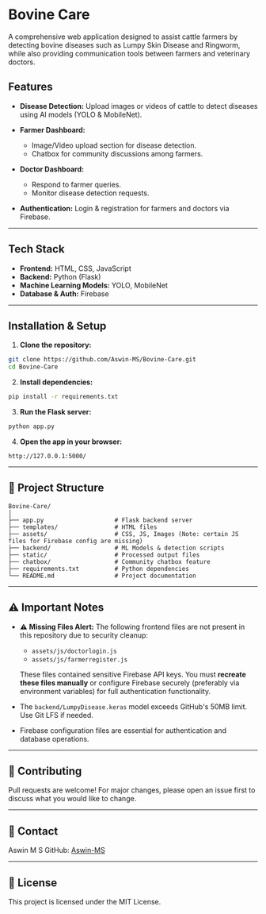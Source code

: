 # Bovine Care

A comprehensive web application designed to assist cattle farmers by detecting bovine diseases such as Lumpy Skin Disease and Ringworm, while also providing communication tools between farmers and veterinary doctors.

##  Features

* **Disease Detection:**
  Upload images or videos of cattle to detect diseases using AI models (YOLO & MobileNet).

* **Farmer Dashboard:**

  * Image/Video upload section for disease detection.
  * Chatbox for community discussions among farmers.

* **Doctor Dashboard:**

  * Respond to farmer queries.
  * Monitor disease detection requests.

* **Authentication:**
  Login & registration for farmers and doctors via Firebase.

---

##  Tech Stack

* **Frontend:** HTML, CSS, JavaScript
* **Backend:** Python (Flask)
* **Machine Learning Models:** YOLO, MobileNet
* **Database & Auth:** Firebase

---

##  Installation & Setup

1. **Clone the repository:**

```bash
git clone https://github.com/Aswin-MS/Bovine-Care.git
cd Bovine-Care
```

2. **Install dependencies:**

```bash
pip install -r requirements.txt
```

3. **Run the Flask server:**

```bash
python app.py
```

4. **Open the app in your browser:**

```
http://127.0.0.1:5000/
```

---

## 📂 Project Structure

```
Bovine-Care/
│
├── app.py                    # Flask backend server
├── templates/                # HTML files
├── assets/                   # CSS, JS, Images (Note: certain JS files for Firebase config are missing)
├── backend/                  # ML Models & detection scripts
├── static/                   # Processed output files
├── chatbox/                  # Community chatbox feature
├── requirements.txt          # Python dependencies
└── README.md                 # Project documentation
```

---

## ⚠️ Important Notes

* ⚠️ **Missing Files Alert:**
  The following frontend files are not present in this repository due to security cleanup:

  * `assets/js/doctorlogin.js`
  * `assets/js/farmerregister.js`

  These files contained sensitive Firebase API keys.
  You must **recreate these files manually** or configure Firebase securely (preferably via environment variables) for full authentication functionality.

* The `backend/LumpyDisease.keras` model exceeds GitHub's 50MB limit. Use Git LFS if needed.

* Firebase configuration files are essential for authentication and database operations.

---

## 🤝 Contributing

Pull requests are welcome! For major changes, please open an issue first to discuss what you would like to change.

---

## 📧 Contact

Aswin M S
GitHub: [Aswin-MS](https://github.com/Aswin-MS)

---

## 📝 License

This project is licensed under the MIT License.
